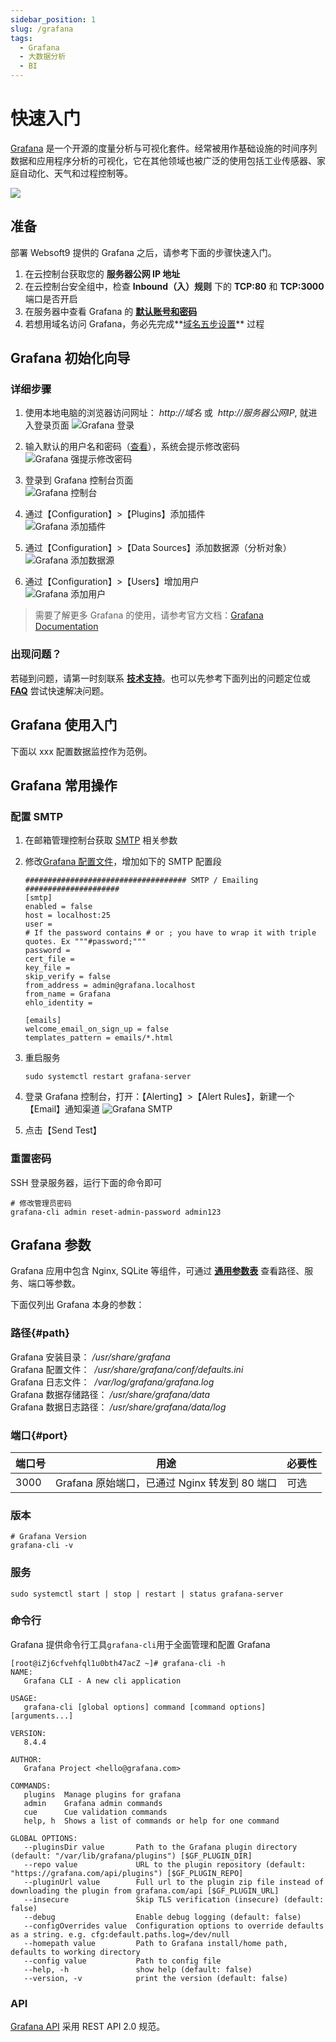```yaml
---
sidebar_position: 1
slug: /grafana
tags:
  - Grafana
  - 大数据分析
  - BI
---
```


# 快速入门

[Grafana](https://github.com/grafana/grafana) 是一个开源的度量分析与可视化套件。经常被用作基础设施的时间序列数据和应用程序分析的可视化，它在其他领域也被广泛的使用包括工业传感器、家庭自动化、天气和过程控制等。

![](https://libs.websoft9.com/Websoft9/DocsPicture/en/grafana/grafana-dashboardui.png)

## 准备

部署 Websoft9 提供的 Grafana 之后，请参考下面的步骤快速入门。

1. 在云控制台获取您的 **服务器公网 IP 地址**
2. 在云控制台安全组中，检查 **Inbound（入）规则** 下的 **TCP:80** 和 **TCP:3000** 端口是否开启
3. 在服务器中查看 Grafana 的 **[默认账号和密码](./user/credentials)**
4. 若想用域名访问 Grafana，务必先完成**[域名五步设置](./administrator/domain_step)** 过程

## Grafana 初始化向导

### 详细步骤

1. 使用本地电脑的浏览器访问网址： *http://域名* 或  *http://服务器公网IP*, 就进入登录页面
   ![Grafana 登录](https://libs.websoft9.com/Websoft9/DocsPicture/en/grafana/grafana-login-websoft9.png)

2. 输入默认的用户名和密码（[查看](/zh/stack-accounts.md#grafana)），系统会提示修改密码
   ![Grafana 强提示修改密码](https://libs.websoft9.com/Websoft9/DocsPicture/en/grafana/grafana-forcechangepw-websoft9.png)

3. 登录到 Grafana 控制台页面  
   ![Grafana 控制台](https://libs.websoft9.com/Websoft9/DocsPicture/en/grafana/grafana-dashboard-websoft9.png)

4. 通过【Configuration】>【Plugins】添加插件  
   ![Grafana 添加插件](https://libs.websoft9.com/Websoft9/DocsPicture/en/grafana/grafana-plugins-websoft9.png)

5. 通过【Configuration】>【Data Sources】添加数据源（分析对象）  
   ![Grafana 添加数据源](https://libs.websoft9.com/Websoft9/DocsPicture/en/grafana/grafana-datasource-websoft9.png)

6. 通过【Configuration】>【Users】增加用户  
   ![Grafana 添加用户](https://libs.websoft9.com/Websoft9/DocsPicture/en/grafana/grafana-users-websoft9.png)

> 需要了解更多 Grafana 的使用，请参考官方文档：[Grafana Documentation](https://grafana.com/docs)

### 出现问题？

若碰到问题，请第一时刻联系 **[技术支持](./helpdesk)**。也可以先参考下面列出的问题定位或 **[FAQ](./faq#setup)** 尝试快速解决问题。

## Grafana 使用入门

下面以 xxx 配置数据监控作为范例。

## Grafana 常用操作

### 配置 SMTP

1. 在邮箱管理控制台获取 [SMTP](./administrator/smtp) 相关参数

2. 修改[Grafana 配置文件](#path)，增加如下的 SMTP 配置段

   ```
   #################################### SMTP / Emailing #####################
   [smtp]
   enabled = false
   host = localhost:25
   user =
   # If the password contains # or ; you have to wrap it with triple quotes. Ex """#password;"""
   password =
   cert_file =
   key_file =
   skip_verify = false
   from_address = admin@grafana.localhost
   from_name = Grafana
   ehlo_identity =

   [emails]
   welcome_email_on_sign_up = false
   templates_pattern = emails/*.html
   ```

3. 重启服务
   ```
   sudo systemctl restart grafana-server
   ```
   
4. 登录 Grafana 控制台，打开：【Alerting】>【Alert Rules】，新建一个【Email】通知渠道
   ![Grafana SMTP](https://libs.websoft9.com/Websoft9/DocsPicture/en/grafana/grafana-sendmails-websoft9.png)

5. 点击【Send Test】

### 重置密码

SSH 登录服务器，运行下面的命令即可

```
# 修改管理员密码
grafana-cli admin reset-admin-password admin123
```

## Grafana 参数

Grafana 应用中包含 Nginx, SQLite 等组件，可通过 **[通用参数表](./administrator/parameter)** 查看路径、服务、端口等参数。

下面仅列出 Grafana 本身的参数：

### 路径{#path}

Grafana 安装目录： */usr/share/grafana*  
Grafana 配置文件：  */usr/share/grafana/conf/defaults.ini*  
Grafana 日志文件：  */var/log/grafana/grafana.log*  
Grafana 数据存储路径： */usr/share/grafana/data*  
Grafana 数据日志路径： */usr/share/grafana/data/log*

### 端口{#port}

| 端口号 | 用途                                          | 必要性 |
| ------ | --------------------------------------------- | ------ |
| 3000   | Grafana 原始端口，已通过 Nginx 转发到 80 端口 | 可选   |

### 版本

```shell
# Grafana Version
grafana-cli -v
```

### 服务

```
sudo systemctl start | stop | restart | status grafana-server
```

### 命令行

Grafana 提供命令行工具`grafana-cli`用于全面管理和配置 Grafana

```
[root@iZj6cfvehfql1u0bth47acZ ~]# grafana-cli -h
NAME:
   Grafana CLI - A new cli application

USAGE:
   grafana-cli [global options] command [command options] [arguments...]

VERSION:
   8.4.4

AUTHOR:
   Grafana Project <hello@grafana.com>

COMMANDS:
   plugins  Manage plugins for grafana
   admin    Grafana admin commands
   cue      Cue validation commands
   help, h  Shows a list of commands or help for one command

GLOBAL OPTIONS:
   --pluginsDir value       Path to the Grafana plugin directory (default: "/var/lib/grafana/plugins") [$GF_PLUGIN_DIR]
   --repo value             URL to the plugin repository (default: "https://grafana.com/api/plugins") [$GF_PLUGIN_REPO]
   --pluginUrl value        Full url to the plugin zip file instead of downloading the plugin from grafana.com/api [$GF_PLUGIN_URL]
   --insecure               Skip TLS verification (insecure) (default: false)
   --debug                  Enable debug logging (default: false)
   --configOverrides value  Configuration options to override defaults as a string. e.g. cfg:default.paths.log=/dev/null
   --homepath value         Path to Grafana install/home path, defaults to working directory
   --config value           Path to config file
   --help, -h               show help (default: false)
   --version, -v            print the version (default: false)
```

### API

[Grafana API](https://grafana.com/docs/grafana/latest/http_api) 采用 REST API 2.0 规范。
